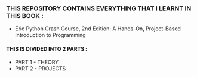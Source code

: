 
### THIS REPOSITORY  CONTAINS EVERYTHING THAT I LEARNT IN THIS BOOK :

- Eric Python Crash Course, 2nd Edition: A Hands-On, Project-Based Introduction to Programming

#### THIS IS DIVIDED INTO 2 PARTS :

- PART 1 - THEORY
- PART 2 - PROJECTS